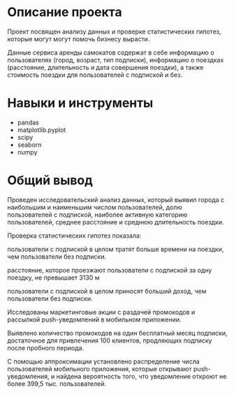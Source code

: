 # Описание проекта
Проект посвящен анализу данных и проверке статистических гипотез, которые могут могут помочь бизнесу вырасти.

Данные сервиса аренды самокатов содержат в себе информацию о пользователях (город, возраст, тип подписки), информацию о поездках (расстояние, длительность и дата совершения поездки), а также стоимость поездки для пользователей с подпиской и без.

# Навыки и инструменты

- pandas
- matplotlib.pyplot
- scipy
- seaborn
- numpy

# Общий вывод

Проведен исследовательский анализ данных, который выявил города с наибольшим и наименьшим числом пользователей, долю пользователей с подпиской, наиболее активную категорию пользователей, среднее расстояние и среднюю длительность поездки.

Проверка статистических гипотез показала:

пользователи с подпиской в целом тратят больше времени на поездки, чем пользователи без подписки.

расстояние, которое проезжают пользователи с подпиской за одну поездку, не превышает 3130 м

пользователи с подпиской в целом приносят больший доход, чем пользователи без подписки.

Исследованы маркетинговые акции с раздачей промокодов и рассылкой push-уведомлений в мобильном приложении.

Выявлено количество промокодов на один бесплатный месяц подписки, достаточное для привлечения 100 клиентов, продляющих подписку после пробного периода.

С помощью аппроксимации установлено распределение числа пользователей мобильного приложения, которые открывают push-уведомления, и найдена вероятность того, что уведомление откроют не более 399,5 тыс. пользователей.

